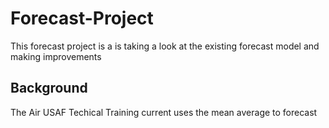 # Forecast-Project

This forecast project is a is taking a look at the existing forecast model and making improvements 
## Background

The Air USAF Techical Training current uses the mean average to forecast  
